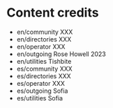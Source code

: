 # Content credits

- en/community XXX
- en/directories XXX
- en/operator XXX
- en/outgoing Rose Howell 2023
- en/utilities Tishbite
- es/community XXX
- es/directories XXX
- es/operator XXX
- es/outgoing Sofia
- es/utilities Sofia
